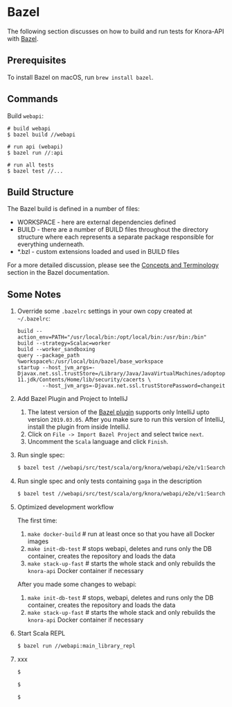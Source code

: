# Bazel

The following section discusses on how to build and run tests for Knora-API
with [Bazel](https://bazel.build).

## Prerequisites
To install Bazel on macOS, run `brew install bazel`.

## Commands

Build `webapi`:

```
# build webapi
$ bazel build //webapi

# run api (webapi)
$ bazel run //:api

# run all tests
$ bazel test //...
```

## Build Structure

The Bazel build is defined in a number of files:
  - WORKSPACE - here are external dependencies defined
  - BUILD - there are a number of BUILD files throughout the directory structure
    where each represents a separate package responsible for everything underneath.
  - *.bzl - custom extensions loaded and used in BUILD files

For a more detailed discussion, please see the [Concepts and Terminology](https://docs.bazel.build/versions/master/build-ref.html)
section in the Bazel documentation.

## Some Notes

1. Override some `.bazelrc` settings in your own copy created at `~/.bazelrc`:
    ```
    build --action_env=PATH="/usr/local/bin:/opt/local/bin:/usr/bin:/bin"
    build --strategy=Scalac=worker
    build --worker_sandboxing
    query --package_path %workspace%:/usr/local/bin/bazel/base_workspace
    startup --host_jvm_args=-Djavax.net.ssl.trustStore=/Library/Java/JavaVirtualMachines/adoptopenjdk-11.jdk/Contents/Home/lib/security/cacerts \
            --host_jvm_args=-Djavax.net.ssl.trustStorePassword=changeit
    ```

1. Add Bazel Plugin and Project to IntelliJ
    1. The latest version of the [Bazel plugin](https://plugins.jetbrains.com/plugin/8609-bazel/versions)
       supports only IntelliJ upto version `2019.03.05`. After you make sure to
       run this version of IntelliJ, install the plugin from inside IntelliJ.
    1. Click on `File -> Import Bazel Project` and select twice `next`.
    1. Uncomment the `Scala` language and click `Finish`.


1. Run single spec:
    ```bash
    $ bazel test //webapi/src/test/scala/org/knora/webapi/e2e/v1:SearchV1R2RSpec
    ```

1. Run single spec and only tests containing `gaga` in the description
    ```bash
    $ bazel test //webapi/src/test/scala/org/knora/webapi/e2e/v1:SearchV1R2RSpec --test_arg=-z --test_arg="gaga"
    ```

1. Optimized development workflow

    The first time:
    
    1. `make docker-build` # run at least once so that you have all Docker images
    2. `make init-db-test` # stops webapi, deletes and runs only the DB container, creates the repository and loads the data
    3. `make stack-up-fast` # starts the whole stack and only rebuilds the `knora-api` Docker container if necessary
    
    After you made some changes to webapi:
    
    1. `make init-db-test` # stops, webapi, deletes and runs only the DB container, creates the repository and loads the data
    2. `make stack-up-fast` # starts the whole stack and only rebuilds the `knora-api` Docker container if necessary

1. Start Scala REPL
    ```bash
    $ bazel run //webapi:main_library_repl
    ```

1. xxx 

    ```bash
    $ 
    ```

    ```bash
    $ 
    ```
    
    ```bash
    $ 
    ```
